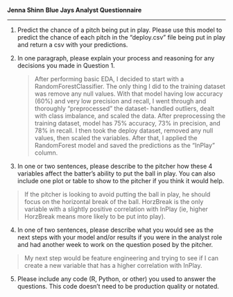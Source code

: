 **Jenna Shinn** 
**Blue Jays Analyst Questionnaire**
___
1.  Predict the chance of a pitch being put in play. Please use this model to predict the chance of each pitch in the “deploy.csv” file being put in play and return a csv with your predictions.  
  
2. In one paragraph, please explain your process and reasoning for any decisions you made in Question 1.  
	> After performing basic EDA, I decided to start with a RandomForestClassifier. The only thing I did to the training dataset was remove any null values. With that model having low accuracy (60%) and very low precision and recall, I went through and thoroughly “preprocessed” the dataset- handled outliers, dealt with class imbalance, and scaled the data. After preprocessing the training dataset, model has 75% accuracy, 73% in precision, and 78% in recall. I then took the deploy dataset, removed any null values, then scaled the variables. After that, I applied the RandomForest model and saved the predictions as the “InPlay” column.
  
3. In one or two sentences, please describe to the pitcher how these 4 variables affect the batter’s ability to put the ball in play. You can also include one plot or table to show to the pitcher if you think it would help.
> If the pitcher is looking to avoid putting the ball in play, he should focus on the horizontal break of the ball. HorzBreak is the only variable with a slightly positive correlation with InPlay (ie, higher HorzBreak means more likely to be put into play).


4. In one of two sentences, please describe what you would see as the next steps with your model and/or results if you were in the analyst role and had another week to work on the question posed by the pitcher.

> My next step would be feature engineering and trying to see if I can create a new variable that has a higher correlation with InPlay.

5. Please include any code (R, Python, or other) you used to answer the questions. This code doesn’t need to be production quality or notated.

